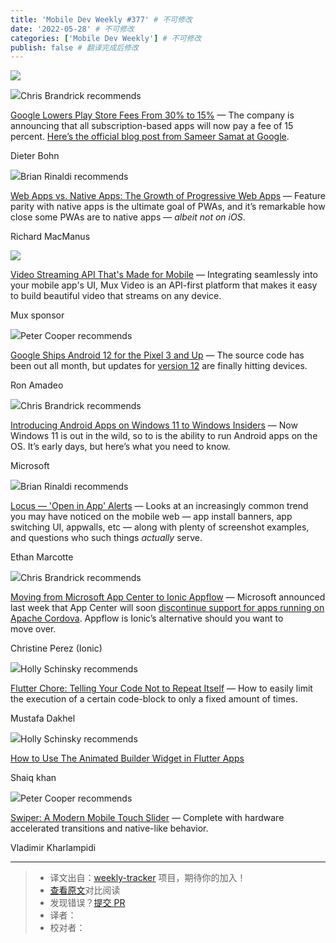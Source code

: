 ```yaml
---
title: 'Mobile Dev Weekly #377' # 不可修改
date: '2022-05-28' # 不可修改
categories: ['Mobile Dev Weekly'] # 不可修改
publish: false # 翻译完成后修改
---
```


[![](https://res.cloudinary.com/cpress/image/upload/w_1280,e_sharpen:60/v1634895851/qjbitobgq8uyz36zcy2m.jpg)](https://mobiledevweekly.com/link/115276/web)

<!--以上是预览信息，图片一张或限制百字左右，前者优先，全文请使用二级及以下标题-->
<!-- more -->

![](https://cooperpress.s3.amazonaws.com/chrisbrandrick.png)Chris Brandrick recommends

[Google Lowers Play Store Fees From 30% to 15%](https://mobiledevweekly.com/link/115276/web) — The company is announcing that all subscription-based apps will now pay a fee of 15 percent. [Here’s the official blog post from Sameer Samat at Google](https://mobiledevweekly.com/link/115277/web).

Dieter Bohn

![](https://cooperpress.s3.amazonaws.com/remotesynth.png)Brian Rinaldi recommends

[Web Apps vs. Native Apps: The Growth of Progressive Web Apps](https://mobiledevweekly.com/link/115278/web) — Feature parity with native apps is the ultimate goal of PWAs, and it’s remarkable how close some PWAs are to native apps — _albeit not on iOS_.

Richard MacManus

[![](https://copm.s3.amazonaws.com/358f31c9.png)](https://mobiledevweekly.com/link/115279/web)

[Video Streaming API That's Made for Mobile](https://mobiledevweekly.com/link/115279/web) — Integrating seamlessly into your mobile app's UI, Mux Video is an API-first platform that makes it easy to build beautiful video that streams on any device.

Mux sponsor

![](https://cooperpress.s3.amazonaws.com/peterc.png)Peter Cooper recommends

[Google Ships Android 12 for the Pixel 3 and Up](https://mobiledevweekly.com/link/115280/web) — The source code has been out all month, but updates for [version 12](https://mobiledevweekly.com/link/115281/web) are finally hitting devices.

Ron Amadeo

![](https://cooperpress.s3.amazonaws.com/chrisbrandrick.png)Chris Brandrick recommends

[Introducing Android Apps on Windows 11 to Windows Insiders](https://mobiledevweekly.com/link/115282/web) — Now Windows 11 is out in the wild, so to is the ability to run Android apps on the OS. It’s early days, but here’s what you need to know.

Microsoft

![](https://cooperpress.s3.amazonaws.com/remotesynth.png)Brian Rinaldi recommends

[Locus — 'Open in App' Alerts](https://mobiledevweekly.com/link/115283/web) — Looks at an increasingly common trend you may have noticed on the mobile web — app install banners, app switching UI, appwalls, etc — along with plenty of screenshot examples, and questions who such things _actually_ serve.

Ethan Marcotte

![](https://cooperpress.s3.amazonaws.com/chrisbrandrick.png)Chris Brandrick recommends

[Moving from Microsoft App Center to Ionic Appflow](https://mobiledevweekly.com/link/115284/web) — Microsoft announced last week that App Center will soon [discontinue support for apps running on Apache Cordova](https://mobiledevweekly.com/link/115285/web). Appflow is Ionic’s alternative should you want to move over.

Christine Perez (Ionic)

![](https://cooperpress.s3.amazonaws.com/devgirlfl.png)Holly Schinsky recommends

[Flutter Chore: Telling Your Code Not to Repeat Itself](https://mobiledevweekly.com/link/115286/web) — How to easily limit the execution of a certain code-block to only a fixed amount of times.

Mustafa Dakhel

![](https://cooperpress.s3.amazonaws.com/devgirlfl.png)Holly Schinsky recommends

[How to Use The Animated Builder Widget in Flutter Apps](https://mobiledevweekly.com/link/115287/web)

Shaiq khan

![](https://cooperpress.s3.amazonaws.com/peterc.png)Peter Cooper recommends

[Swiper: A Modern Mobile Touch Slider](https://mobiledevweekly.com/link/115288/web) — Complete with hardware accelerated transitions and native-like behavior.

Vladimir Kharlampidi

---
> * 译文出自：[weekly-tracker](https://github.com/FEDarling/weekly-tracker) 项目，期待你的加入！
> * [查看原文](https://mobiledevweekly.com/issues/377)对比阅读
> * 发现错误？[提交 PR](https://github.com/FEDarling/weekly-tracker/blob/main/weeklys/mobile_dev_weekly/377)
> * 译者：
> * 校对者：
